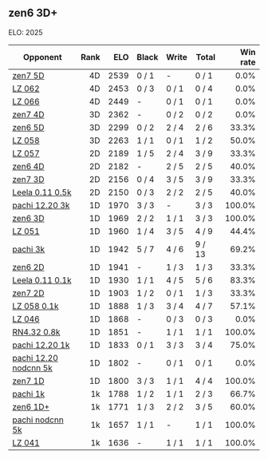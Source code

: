 ## zen6 3D+ ##

ELO: 2025

Opponent | Rank | ELO | Black | Write | Total | Win rate
---------|-----:|----:|-------|-------|-------|-------:
[zen7 5D](zen7%205D.md) | 4D | 2539 | 0 / 1 | - | 0 / 1 | 0.0%
[LZ 062](LZ%20062.md) | 4D | 2453 | 0 / 3 | 0 / 1 | 0 / 4 | 0.0%
[LZ 066](LZ%20066.md) | 4D | 2449 | - | 0 / 1 | 0 / 1 | 0.0%
[zen7 4D](zen7%204D.md) | 3D | 2362 | - | 0 / 2 | 0 / 2 | 0.0%
[zen6 5D](zen6%205D.md) | 3D | 2299 | 0 / 2 | 2 / 4 | 2 / 6 | 33.3%
[LZ 058](LZ%20058.md) | 3D | 2263 | 1 / 1 | 0 / 1 | 1 / 2 | 50.0%
[LZ 057](LZ%20057.md) | 2D | 2189 | 1 / 5 | 2 / 4 | 3 / 9 | 33.3%
[zen6 4D](zen6%204D.md) | 2D | 2182 | - | 2 / 5 | 2 / 5 | 40.0%
[zen7 3D](zen7%203D.md) | 2D | 2156 | 0 / 4 | 3 / 5 | 3 / 9 | 33.3%
[Leela 0.11 0.5k](Leela%200.11%200.5k.md) | 2D | 2150 | 0 / 3 | 2 / 2 | 2 / 5 | 40.0%
[pachi 12.20 3k](pachi%2012.20%203k.md) | 1D | 1970 | 3 / 3 | - | 3 / 3 | 100.0%
[zen6 3D](zen6%203D.md) | 1D | 1969 | 2 / 2 | 1 / 1 | 3 / 3 | 100.0%
[LZ 051](LZ%20051.md) | 1D | 1960 | 1 / 4 | 3 / 5 | 4 / 9 | 44.4%
[pachi 3k](pachi%203k.md) | 1D | 1942 | 5 / 7 | 4 / 6 | 9 / 13 | 69.2%
[zen6 2D](zen6%202D.md) | 1D | 1941 | - | 1 / 3 | 1 / 3 | 33.3%
[Leela 0.11 0.1k](Leela%200.11%200.1k.md) | 1D | 1930 | 1 / 1 | 4 / 5 | 5 / 6 | 83.3%
[zen7 2D](zen7%202D.md) | 1D | 1903 | 1 / 2 | 0 / 1 | 1 / 3 | 33.3%
[LZ 058 0.1k](LZ%20058%200.1k.md) | 1D | 1888 | 1 / 3 | 3 / 4 | 4 / 7 | 57.1%
[LZ 046](LZ%20046.md) | 1D | 1868 | - | 0 / 3 | 0 / 3 | 0.0%
[RN4.32 0.8k](RN4.32%200.8k.md) | 1D | 1851 | - | 1 / 1 | 1 / 1 | 100.0%
[pachi 12.20 1k](pachi%2012.20%201k.md) | 1D | 1833 | 0 / 1 | 3 / 3 | 3 / 4 | 75.0%
[pachi 12.20 nodcnn 5k](pachi%2012.20%20nodcnn%205k.md) | 1D | 1802 | - | 0 / 1 | 0 / 1 | 0.0%
[zen7 1D](zen7%201D.md) | 1D | 1800 | 3 / 3 | 1 / 1 | 4 / 4 | 100.0%
[pachi 1k](pachi%201k.md) | 1k | 1788 | 1 / 2 | 1 / 1 | 2 / 3 | 66.7%
[zen6 1D+](zen6%201D+.md) | 1k | 1771 | 1 / 3 | 2 / 2 | 3 / 5 | 60.0%
[pachi nodcnn 5k](pachi%20nodcnn%205k.md) | 1k | 1657 | 1 / 1 | - | 1 / 1 | 100.0%
[LZ 041](LZ%20041.md) | 1k | 1636 | - | 1 / 1 | 1 / 1 | 100.0%
